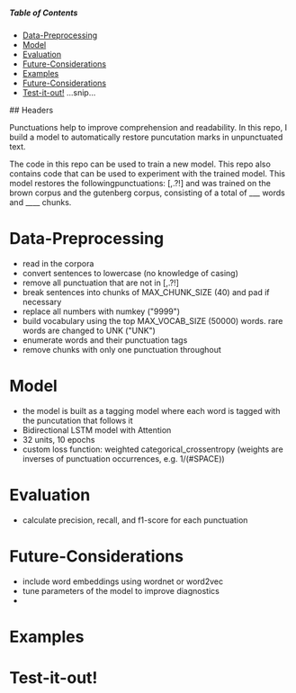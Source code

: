 ##### Table of Contents  
- [Data-Preprocessing](#Data-Preprocessing)  
- [Model](#Model)  
- [Evaluation](#Evaluation)  
- [Future-Considerations](#Future-Considerations)
- [Examples](#Examples)
- [Future-Considerations](#Future-Considerations)
- [Test-it-out!](#Test-it-out!)
...snip...    
<a name="headers"/>
## Headers


Punctuations help to improve comprehension and readability. In this repo, I build a model to automatically restore puncutation marks in unpunctuated text. 

The code in this repo can be used to train a new model. 
This repo also contains code that can be used to experiment with the trained model. This model restores the followingpunctuations: [,.?!] and was trained on the brown corpus and the gutenberg corpus, consisting of a total of ___ words and ____ chunks.

# Data-Preprocessing 
- read in the corpora
- convert sentences to lowercase (no knowledge of casing)
- remove all punctuation that are not in [,.?!]
- break sentences into chunks of MAX_CHUNK_SIZE (40) and pad if necessary
- replace all numbers with numkey ("9999")
- build vocabulary using the top MAX_VOCAB_SIZE (50000) words. rare words are changed to UNK ("UNK")
- enumerate words and their punctuation tags  
- remove chunks with only one punctuation throughout 

# Model 
- the model is built as a tagging model where each word is tagged with the puncutation that follows it
- Bidirectional LSTM model with Attention 
- 32 units, 10 epochs
- custom loss function: weighted categorical_crossentropy (weights are inverses of punctuation occurrences, e.g. 1/(#SPACE))

# Evaluation
- calculate precision, recall, and f1-score for each punctuation 

# Future-Considerations
- include word embeddings using wordnet or word2vec
- tune parameters of the model to improve diagnostics 
- 


# Examples 

# Test-it-out!

